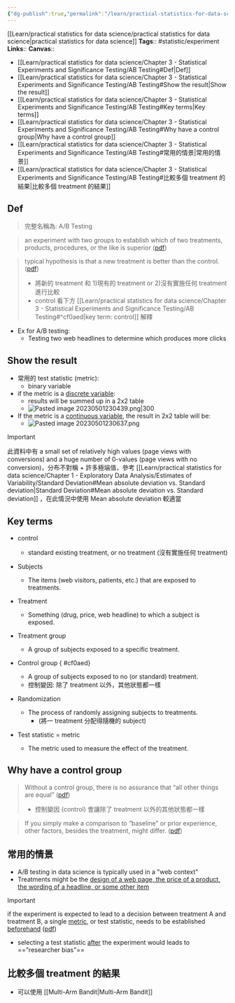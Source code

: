 ```yaml
---
{"dg-publish":true,"permalink":"/learn/practical-statistics-for-data-science/chapter-3-statistical-experiments-and-significance-testing/ab-testing/","hide":true}
---
```


[[Learn/practical statistics for data science/practical statistics for data science\|practical statistics for data science]]
**Tags**:: #statistic/experiment
**Links**:: 
**Canvas**:: 

- [[Learn/practical statistics for data science/Chapter 3 - Statistical Experiments and Significance Testing/AB Testing#Def\|Def]]
- [[Learn/practical statistics for data science/Chapter 3 - Statistical Experiments and Significance Testing/AB Testing#Show the result\|Show the result]]
- [[Learn/practical statistics for data science/Chapter 3 - Statistical Experiments and Significance Testing/AB Testing#Key terms\|Key terms]]
- [[Learn/practical statistics for data science/Chapter 3 - Statistical Experiments and Significance Testing/AB Testing#Why have a control group\|Why have a control group]]
- [[Learn/practical statistics for data science/Chapter 3 - Statistical Experiments and Significance Testing/AB Testing#常用的情景\|常用的情景]]
- [[Learn/practical statistics for data science/Chapter 3 - Statistical Experiments and Significance Testing/AB Testing#比較多個 treatment 的結果\|比較多個 treatment 的結果]]

## Def

> 完整名稱為: A/B Testing

> an experiment with two groups to establish which of two treatments, products, procedures, or the like is superior ([pdf](zotero://open-pdf/library/items/XC4XLTB4?page=106&annotation=XUZBRLEQ))

> typical hypothesis is that a new treatment is better than the control. ([pdf](zotero://open-pdf/library/items/XC4XLTB4?page=106&annotation=24HIRA46))  
> 
> - 將新的 treatment 和 1)現有的 treatment or 2)沒有實施任何 treatment 進行比較
> - control 看下方 [[Learn/practical statistics for data science/Chapter 3 - Statistical Experiments and Significance Testing/AB Testing#^cf0aed\|key term: control]]  解釋

- Ex for A/B testing:
	- Testing two web headlines to determine which produces more clicks

## Show the result
- 常用的 test statistic (metric):
	- binary variable
- if the metric is a <u>discrete variable</u>:
	- results will be summed up in a 2x2 table
	- ![Pasted image 20230501230439.png|300](/img/user/@attachments/Pasted%20image%2020230501230439.png)
- If the metric is a <u>continuous variable</u>, the result in 2x2 table will be:
	- ![Pasted image 20230501230637.png](/img/user/@attachments/Pasted%20image%2020230501230637.png)

> [!important]
> 此資料中有 a small set of relatively high values (page views with conversions) and a huge number of 0-values (page views with no conversion)，分布不對稱 + 許多極端值，參考 [[Learn/practical statistics for data science/Chapter 1 - Exploratory Data Analysis/Estimates of Variability/Standard Deviation#Mean absolute deviation vs. Standard deviation\|Standard Deviation#Mean absolute deviation vs. Standard deviation]] ，在此情況中使用 Mean absolute deviation 較適當


## Key terms
- control
	- standard existing treatment, or no treatment (沒有實施任何 treatment)
- Subjects 
	- The items (web visitors, patients, etc.) that are exposed to treatments.
- Treatment
	- Something (drug, price, web headline) to which a subject is exposed.
- Treatment group 
	- A group of subjects exposed to a specific treatment.
- Control group 
{ #cf0aed}

	- A group of subjects exposed to no (or standard) treatment.
	- 控制變因: 除了 treatment 以外，其他狀態都一樣
- Randomization 
	- The process of randomly assigning subjects to treatments.
		- (將一 treatment 分配得隨機的 subject)
- Test statistic = metric
	- The metric used to measure the effect of the treatment.


## Why have a control group

> Without a control group, there is no assurance that “all other things are equal” ([pdf](zotero://open-pdf/library/items/XC4XLTB4?page=108&annotation=8CXCJ27Y))
> - 控制變因 (control) 會讓除了 treatment 以外的其他狀態都一樣

> If you simply make a comparison to “baseline” or prior experience, other factors, besides the treatment, might differ. ([pdf](zotero://open-pdf/library/items/XC4XLTB4?page=109&annotation=KNXCZAGY))


## 常用的情景

- A/B testing in data science is typically used in a "web context"
- Treatments might be the <u>design of a web page, the price of a product, the wording of a headline, or some other item</u>

> [!important] 
> if the experiment is expected to lead to a decision between treatment A and treatment B, a single <u>metric</u>, or test statistic, needs to be established <u>beforehand</u> ([pdf](zotero://open-pdf/library/items/XC4XLTB4?page=109&annotation=F4JIMH28))

- selecting a test statistic <u>after</u> the experiment would leads to =="researcher bias"==


## 比較多個 treatment 的結果
- 可以使用 [[Multi-Arm Bandit\|Multi-Arm Bandit]]
